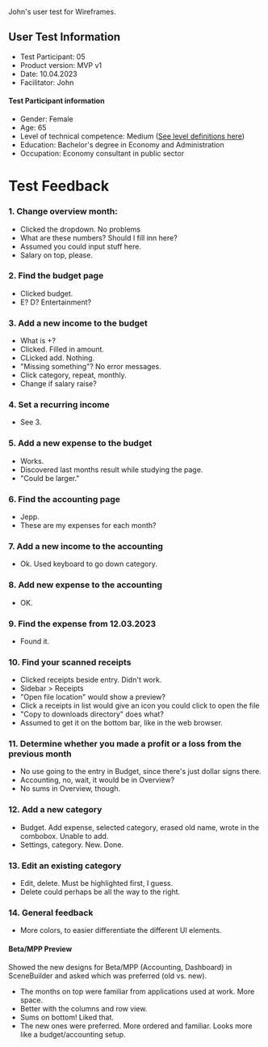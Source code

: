 John's user test for Wireframes.

## User Test Information

- Test Participant: 05
- Product version: MVP v1
- Date: 10.04.2023
- Facilitator: John

#### Test Participant information
- Gender: Female
- Age: 65
- Level of technical competence: Medium ([See level definitions here](https://gitlab.stud.idi.ntnu.no/team_01-idatt1002/project-assignment-idatt1002-y2023_spring-t01/-/wikis/Level-of-Technical-Competence-Definitions))
- Education: Bachelor's degree in Economy and Administration
- Occupation: Economy consultant in public sector


# Test Feedback

### 1. Change overview month:
- Clicked the dropdown. No problems
- What are these numbers? Should I fill inn here?
- Assumed you could input stuff here.
- Salary on top, please.

### 2. Find the budget page
- Clicked budget.
- E? D? Entertainment?


### 3. Add a new income to the budget
- What is +?
- Clicked. Filled in amount.
- CLicked add. Nothing.
- "Missing something"? No error messages.
- Click category, repeat, monthly.
- Change if salary raise?

### 4. Set a recurring income
- See 3.

### 5. Add a new expense to the budget
- Works.
- Discovered last months result while studying the page.
- "Could be larger."

### 6. Find the accounting page
- Jepp.
- These are my expenses for each month?

### 7. Add a new income to the accounting
- Ok. Used keyboard to go down category.

### 8. Add new expense to the accounting
- OK.

### 9. Find the expense from 12.03.2023
- Found it.

### 10. Find your scanned receipts
- Clicked receipts beside entry. Didn't work.
- Sidebar > Receipts
- "Open file location" would show a preview?
- Click a receipts in list would give an icon you could click to open the file
- "Copy to downloads directory" does what? 
- Assumed to get it on the bottom bar, like in the web browser.

### 11. Determine whether you made a profit or a loss from the previous month
- No use going to the entry in Budget, since there's just dollar signs there.
- Accounting, no, wait, it would be in Overview?
- No sums in Overview, though.

### 12. Add a new category
- Budget. Add expense, selected category, erased old name, wrote in the combobox. Unable to add.
- Settings, category. New. Done.


### 13. Edit an existing category
- Edit, delete. Must be highlighted first, I guess.
- Delete could perhaps be all the way to the right.

### 14. General feedback
- More colors, to easier differentiate the different UI elements.

#### Beta/MPP Preview

Showed the new designs for Beta/MPP (Accounting, Dashboard) in SceneBuilder and asked which was preferred (old vs. new).

- The months on top were familiar from applications used at work. More space.
- Better with the columns and row view.
- Sums on bottom! Liked that.
- The new ones were preferred. More ordered and familiar. Looks more like a budget/accounting setup.